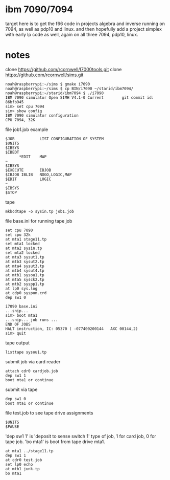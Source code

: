 # ibm 7090/7094

target here is to get the f66 code in projects algebra and inverse running on 7094, as well as pdp10 and linux. and then hopefully add a project simplex with early lp code as well, again on all three 7094, pdp10, linux.

# notes

clone https://github.com/rcornwell/I7000tools.git
clone https://github.com/rcornwell/sims.git

    noah@raspberrypi:~/sims $ gmake i7090
    noah@raspberrypi:~/sims $ cp BIN/i7090 ~/starid/ibm7094/
    noah@raspberrypi:~/starid/ibm7094 $ ./i7090
    IBM 7090 simulator Open SIMH V4.1-0 Current        git commit id: 86bfb945
    sim> set cpu 7094
    sim> show config
    IBM 7090 simulator configuration
    CPU 7094, 32K

file job1.job example

    $JOB           LIST CONFIGURATION OF SYSTEM
    $UNITS
    $IBSYS
    $IBEDT
          *EDIT    MAP
    ~
    $IBSYS
    $EXECUTE       IBJOB
    $IBJOB IBLIB   NOGO,LOGIC,MAP
    $EDIT          LOGIC
    ~
    $IBSYS
    $STOP

tape

    mkbcdtape -o sysin.tp job1.job

file base.ini for running tape job

    set cpu 7090
    set cpu 32k
    at mta1 stage11.tp
    set mta1 locked
    at mta2 sysin.tp
    set mta2 locked
    at mta3 sysut1.tp
    at mtb3 sysut2.tp
    at mta4 sysut3.tp
    at mtb4 sysut4.tp
    at mtb1 sysou1.tp
    at mta5 sysck2.tp
    at mtb2 syspp1.tp
    at lp0 sys.log
    at cdp0 syspun.crd
    dep sw1 0

    i7090 base.ini
    ...snip...
    sim> boot mta1
    ...snip... job runs ...
    END OF JOBS
    HALT instruction, IC: 05370 ( -077400200144   AXC 00144,2)
    sim> quit

tape output

    listtape sysou1.tp

submit job via card reader

    attach cdr0 cardjob.job
    dep sw1 1
    boot mta1 or continue

submit via tape

    dep sw1 0
    boot mta1 or continue

file test.job to see tape drive assignments

 	$UNITS
    $PAUSE

'dep sw1 1' is 'deposit to sense switch 1' type of job, 1 for card job, 0 for tape job. 'bo mta1' is boot from tape drive mta1.

    at mta1 ../stage11.tp
    dep sw1 1
    at cdr0 test.job
    set lp0 echo
    at mtb1 junk.tp
    bo mta1
